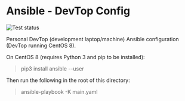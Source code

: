 # Ansible - DevTop Config

![Test status](http://img.shields.io/badge/tested-no-red.svg?style=flat)

Personal DevTop (development laptop/machine) Ansible configuration (DevTop running CentOS 8).

On CentOS 8 (requires Python 3 and pip to be installed):
> pip3 install ansible --user

Then run the following in the root of this directory:
> ansible-playbook -K main.yaml
